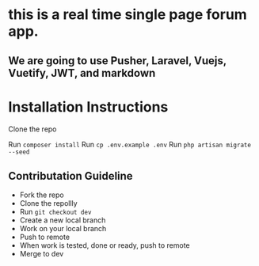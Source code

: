 # this is a real time single page forum app.
## We are going to use Pusher, Laravel, Vuejs, Vuetify, JWT, and markdown

# Installation Instructions

Clone the repo

Run `composer install`
Run `cp .env.example .env`
Run `php artisan migrate --seed`

## Contributation Guideline
* Fork the repo
* Clone the repollly
* Run `git checkout dev`
* Create a new local branch
* Work on your local branch
* Push to remote
* When work is tested, done or ready, push to remote
* Merge to dev
